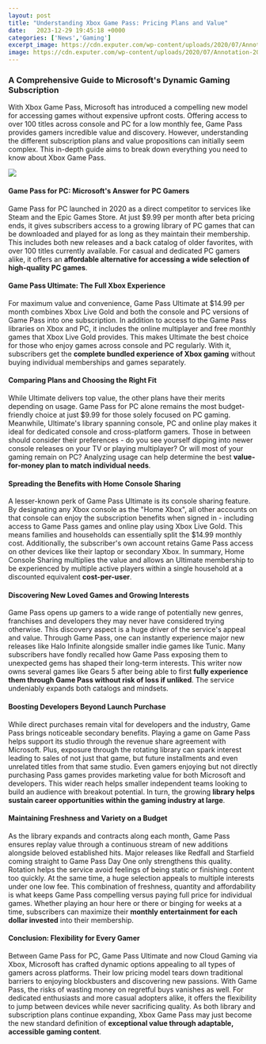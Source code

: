 ```yaml
---
layout: post
title: "Understanding Xbox Game Pass: Pricing Plans and Value"
date:   2023-12-29 19:45:18 +0000
categories: ['News','Gaming']
excerpt_image: https://cdn.exputer.com/wp-content/uploads/2020/07/Annotation-2020-07-28-072324-1024x852.png
image: https://cdn.exputer.com/wp-content/uploads/2020/07/Annotation-2020-07-28-072324-1024x852.png
---
```


### **A Comprehensive Guide to Microsoft's Dynamic Gaming Subscription**
With Xbox Game Pass, Microsoft has introduced a compelling new model for accessing games without expensive upfront costs. Offering access to over 100 titles across console and PC for a low monthly fee, Game Pass provides gamers incredible value and discovery. However, understanding the different subscription plans and value propositions can initially seem complex. This in-depth guide aims to break down everything you need to know about Xbox Game Pass.

![](https://www.reviewgeek.com/thumbcache/0/0/fef7327821f6e05d64927430dabf764b/p/uploads/2020/04/e06d061a.jpg)
#### Game Pass for PC: Microsoft's Answer for PC Gamers  
Game Pass for PC launched in 2020 as a direct competitor to services like Steam and the Epic Games Store. At just $9.99 per month after beta pricing ends, it gives subscribers access to a growing library of PC games that can be downloaded and played for as long as they maintain their membership. This includes both new releases and a back catalog of older favorites, with over 100 titles currently available. For casual and dedicated PC gamers alike, it offers an **affordable alternative for accessing a wide selection of high-quality PC games**.
#### Game Pass Ultimate: The Full Xbox Experience 
For maximum value and convenience, Game Pass Ultimate at $14.99 per month combines Xbox Live Gold and both the console and PC versions of Game Pass into one subscription. In addition to access to the Game Pass libraries on Xbox and PC, it includes the online multiplayer and free monthly games that Xbox Live Gold provides. This makes Ultimate the best choice for those who enjoy games across console and PC regularly. With it, subscribers get the **complete bundled experience of Xbox gaming** without buying individual memberships and games separately.
#### Comparing Plans and Choosing the Right Fit
While Ultimate delivers top value, the other plans have their merits depending on usage. Game Pass for PC alone remains the most budget-friendly choice at just $9.99 for those solely focused on PC gaming. Meanwhile, Ultimate's library spanning console, PC and online play makes it ideal for dedicated console and cross-platform gamers. Those in between should consider their preferences - do you see yourself dipping into newer console releases on your TV or playing multiplayer? Or will most of your gaming remain on PC? Analyzing usage can help determine the best **value-for-money plan to match individual needs**.
#### Spreading the Benefits with Home Console Sharing  
A lesser-known perk of Game Pass Ultimate is its console sharing feature. By designating any Xbox console as the "Home Xbox", all other accounts on that console can enjoy the subscription benefits when signed in - including access to Game Pass games and online play using Xbox Live Gold. This means families and households can essentially split the $14.99 monthly cost. Additionally, the subscriber's own account retains Game Pass access on other devices like their laptop or secondary Xbox. In summary, Home Console Sharing multiplies the value and allows an Ultimate membership to be experienced by multiple active players within a single household at a discounted equivalent **cost-per-user**.
#### Discovering New Loved Games and Growing Interests
Game Pass opens up gamers to a wide range of potentially new genres, franchises and developers they may never have considered trying otherwise. This discovery aspect is a huge driver of the service's appeal and value. Through Game Pass, one can instantly experience major new releases like Halo Infinite alongside smaller indie games like Tunic. Many subscribers have fondly recalled how Game Pass exposing them to unexpected gems has shaped their long-term interests. This writer now owns several games like Gears 5 after being able to first **fully experience them through Game Pass without risk of loss if unliked**. The service undeniably expands both catalogs and mindsets.
#### Boosting Developers Beyond Launch Purchase
While direct purchases remain vital for developers and the industry, Game Pass brings noticeable secondary benefits. Playing a game on Game Pass helps support its studio through the revenue share agreement with Microsoft. Plus, exposure through the rotating library can spark interest leading to sales of not just that game, but future installments and even unrelated titles from that same studio. Even gamers enjoying but not directly purchasing Pass games provides marketing value for both Microsoft and developers. This wider reach helps smaller independent teams looking to build an audience with breakout potential. In turn, the growing **library helps sustain career opportunities within the gaming industry at large**. 
#### Maintaining Freshness and Variety on a Budget
As the library expands and contracts along each month, Game Pass ensures replay value through a continuous stream of new additions alongside beloved established hits. Major releases like Redfall and Starfield coming straight to Game Pass Day One only strengthens this quality. Rotation helps the service avoid feelings of being static or finishing content too quickly. At the same time, a huge selection appeals to multiple interests under one low fee. This combination of freshness, quantity and affordability is what keeps Game Pass compelling versus paying full price for individual games. Whether playing an hour here or there or binging for weeks at a time, subscribers can maximize their **monthly entertainment for each dollar invested** into their membership.
#### Conclusion: Flexibility for Every Gamer
Between Game Pass for PC, Game Pass Ultimate and now Cloud Gaming via Xbox, Microsoft has crafted dynamic options appealing to all types of gamers across platforms. Their low pricing model tears down traditional barriers to enjoying blockbusters and discovering new passions. With Game Pass, the risks of wasting money on regretful buys vanishes as well. For dedicated enthusiasts and more casual adopters alike, it offers the flexibility to jump between devices while never sacrificing quality. As both library and subscription plans continue expanding, Xbox Game Pass may just become the new standard definition of **exceptional value through adaptable, accessible gaming content**. 